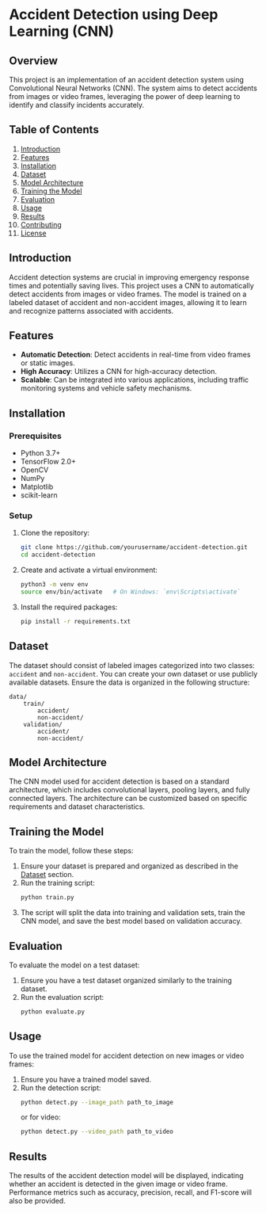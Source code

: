 # Accident Detection using Deep Learning (CNN)

## Overview

This project is an implementation of an accident detection system using Convolutional Neural Networks (CNN). The system aims to detect accidents from images or video frames, leveraging the power of deep learning to identify and classify incidents accurately.

## Table of Contents
1. [Introduction](#introduction)
2. [Features](#features)
3. [Installation](#installation)
4. [Dataset](#dataset)
5. [Model Architecture](#model-architecture)
6. [Training the Model](#training-the-model)
7. [Evaluation](#evaluation)
8. [Usage](#usage)
9. [Results](#results)
10. [Contributing](#contributing)
11. [License](#license)

## Introduction

Accident detection systems are crucial in improving emergency response times and potentially saving lives. This project uses a CNN to automatically detect accidents from images or video frames. The model is trained on a labeled dataset of accident and non-accident images, allowing it to learn and recognize patterns associated with accidents.

## Features

- **Automatic Detection**: Detect accidents in real-time from video frames or static images.
- **High Accuracy**: Utilizes a CNN for high-accuracy detection.
- **Scalable**: Can be integrated into various applications, including traffic monitoring systems and vehicle safety mechanisms.

## Installation

### Prerequisites

- Python 3.7+
- TensorFlow 2.0+
- OpenCV
- NumPy
- Matplotlib
- scikit-learn

### Setup

1. Clone the repository:
   ```bash
   git clone https://github.com/yourusername/accident-detection.git
   cd accident-detection
   ```

2. Create and activate a virtual environment:
   ```bash
   python3 -m venv env
   source env/bin/activate   # On Windows: `env\Scripts\activate`
   ```

3. Install the required packages:
   ```bash
   pip install -r requirements.txt
   ```

## Dataset

The dataset should consist of labeled images categorized into two classes: `accident` and `non-accident`. You can create your own dataset or use publicly available datasets. Ensure the data is organized in the following structure:

```
data/
    train/
        accident/
        non-accident/
    validation/
        accident/
        non-accident/
```

## Model Architecture

The CNN model used for accident detection is based on a standard architecture, which includes convolutional layers, pooling layers, and fully connected layers. The architecture can be customized based on specific requirements and dataset characteristics.

## Training the Model

To train the model, follow these steps:

1. Ensure your dataset is prepared and organized as described in the [Dataset](#dataset) section.
2. Run the training script:
   ```bash
   python train.py
   ```
3. The script will split the data into training and validation sets, train the CNN model, and save the best model based on validation accuracy.

## Evaluation

To evaluate the model on a test dataset:

1. Ensure you have a test dataset organized similarly to the training dataset.
2. Run the evaluation script:
   ```bash
   python evaluate.py
   ```

## Usage

To use the trained model for accident detection on new images or video frames:

1. Ensure you have a trained model saved.
2. Run the detection script:
   ```bash
   python detect.py --image_path path_to_image
   ```
   or for video:
   ```bash
   python detect.py --video_path path_to_video
   ```

## Results

The results of the accident detection model will be displayed, indicating whether an accident is detected in the given image or video frame. Performance metrics such as accuracy, precision, recall, and F1-score will also be provided.

